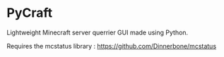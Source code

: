 # PyCraft
Lightweight Minecraft server querrier GUI made using Python.

Requires the mcstatus library : https://github.com/Dinnerbone/mcstatus
